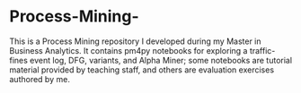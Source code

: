 # Process-Mining-
This is a Process Mining repository I developed during my Master in Business Analytics. It contains pm4py notebooks for exploring a traffic-fines event log, DFG, variants, and Alpha Miner; some notebooks are tutorial material provided by teaching staff, and others are evaluation exercises authored by me.
